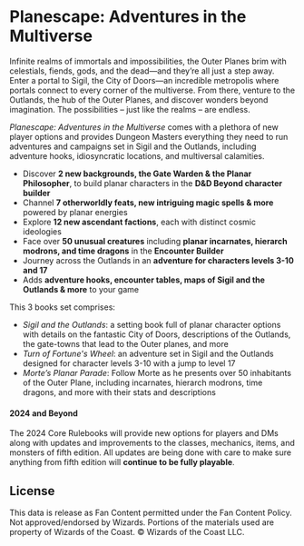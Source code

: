 # Planescape: Adventures in the Multiverse

Infinite realms of immortals and impossibilities, the Outer Planes brim with celestials, fiends, gods, and the dead—and they’re all just a step away. Enter a portal to Sigil, the City of Doors—an incredible metropolis where portals connect to every corner of the multiverse. From there, venture to the Outlands, the hub of the Outer Planes, and discover wonders beyond imagination. The possibilities – just like the realms – are endless.

*Planescape: Adventures in the Multiverse* comes with a plethora of new player options and provides Dungeon Masters everything they need to run adventures and campaigns set in Sigil and the Outlands, including adventure hooks, idiosyncratic locations, and multiversal calamities.

- Discover **2 new backgrounds, the Gate Warden & the Planar Philosopher**, to build planar characters in the **D&D Beyond character builder**
- Channel **7 otherworldly feats, new intriguing magic spells & more** powered by planar energies
- Explore **12 new ascendant factions**, each with distinct cosmic ideologies
- Face over **50 unusual creatures** including **planar incarnates, hierarch modrons, and time dragons** in the **Encounter Builder**
- Journey across the Outlands in an **adventure for characters levels 3-10 and 17**
- Adds **adventure hooks, encounter tables, maps of Sigil and the Outlands & more** to your game

<!-- -->

This 3 books set comprises:

- *Sigil and the Outlands*: a setting book full of planar character options with details on the fantastic City of Doors, descriptions of the Outlands, the gate-towns that lead to the Outer planes, and more
- **Turn of Fortune's* Wheel*: an adventure set in Sigil and the Outlands designed for character levels 3-10 with a jump to level 17
- *Morte’s Planar Parade*: Follow Morte as he presents over 50 inhabitants of the Outer Plane, including incarnates, hierarch modrons, time dragons, and more with their stats and descriptions

#### 2024 and Beyond

The 2024 Core Rulebooks will provide new options for players and DMs along with updates and improvements to the classes, mechanics, items, and monsters of fifth edition. All updates are being done with care to make sure anything from fifth edition will **continue to be fully playable**.



## License

This data is release as Fan Content permitted under the Fan Content Policy. Not approved/endorsed by Wizards. Portions of the materials used are property of Wizards of the Coast. © Wizards of the Coast LLC.
